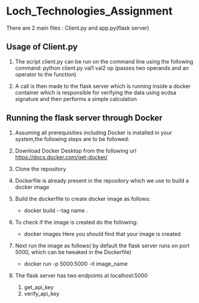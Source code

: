 # Loch_Technologies_Assignment
 There are 2 main files : Client.py and app.py(flask server)
## Usage of Client.py

1) The script client.py can be run on the command line using the following command:
   python client.py val1 val2 op (passes two operands and an operator to the function)

2) A call is then made to the flask server which is running inside a docker container which is responsible for verifying the data using ecdsa signature and then performs a simple calculation

## Running the flask server through Docker

1) Assuming all prerequisities including Docker is installed in your system,the following steps are to be followed: 

1) Download Docker Desktop from the following url https://docs.docker.com/get-docker/

2) Clone the repository
3) Dockerfile is already present in the repository which we use to build a docker image
4) Build the dockerfile to create docker image as follows:
     -  docker build --tag name .
5) To check if the image is created do the following:
   - docker images 
Here you should find that your image is created

6) Next run the image as follows( by default the flask server runs on port 5000, which can be tweaked in the Dockerfile)
    -  docker run -p 5000:5000 -it image_name
7) The flask server has two endpoints at localhost:5000
    1) get_api_key
    2) verify_api_key
